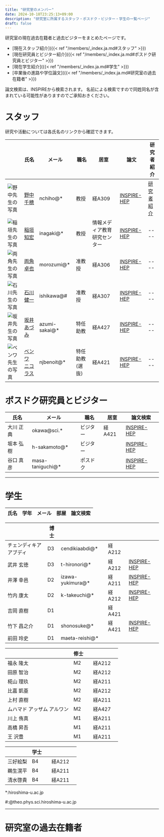 ```yaml
---
title: "研究室のメンバー"
date: 2024-10-18T23:25:13+09:00
description: "研究室に所属するスタッフ・ポスドク・ビジター・学生の一覧ページ"
draft: false
---
```


研究室の現在過去在籍者と過去ビジターをまとめたページです。

* [現在スタッフ紹介]({{< ref "/members/_index.ja.md#スタッフ" >}})
* [現在研究員とビジター紹介]({{< ref "/members/_index.ja.md#ポスドク研究員とビジター" >}})
* [現在学生紹介]({{< ref "/members/_index.ja.md#学生" >}})
* [卒業後の進路や学位論文]({{< ref "/members/_index.ja.md#研究室の過去在籍者" >}})

論文検索は、INSPIREから検索されます。
名前による検索ですので同姓同名が含まれている可能性がありますのでご承知おきください。

# スタッフ
研究や活動については各氏名のリンクから確認できます。

| | 氏名 | メール | 職名 | 居室 | 論文 | 研究者紹介 |
| ---- | ---- | ---- | ---- | ---- | ---- | ---- |
| ![野中先生の写真](imgs/staff/nonaka_atarashi.jpg "memberimg")   | [野中 千穂](https://seeds.office.hiroshima-u.ac.jp/profile/ja.d02aa0cf7fd0bf59520e17560c007669.html)  | nchiho@* | 教授 | 経A309 | [INSPIRE-HEP](https://inspirehep.net/search?p=a+chiho+nonaka) | [研究者紹介](https://archive2.hiroshima-u.ac.jp/nyushi/nanigamanaberuka2025/#page=11) |
| ![稲垣先生の写真](imgs/staff/inagaki_atarashi.jpg "memberimg")  | [稲垣 知宏](https://home.hiroshima-u.ac.jp/inagaki/) | inagaki@*    | 教授    | 情報メディア教育研究センター | [INSPIRE-HEP](https://inspirehep.net/search?p=a+tomohiro+inagaki) | ---- |
| ![両角先生の写真](imgs/staff/morozumi_atarashi.jpg "memberimg") | [両角 卓也](members/staff/morozumi)  | morozumi@*   | 准教授 | 経A306 | [INSPIRE-HEP](https://inspirehep.net/search?p=a+t.+morozumi) | ---- |
| ![石川先生の写真](imgs/staff/ishikawa_20210104.jpg "memberimg") | [石川 健一](http://theo.phys.sci.hiroshima-u.ac.jp/~ishikawa/)  | ishikawa@#   | 准教授 | 経A307 | [INSPIRE-HEP](https://inspirehep.net/search?p=a+k.+i.+ishikawa) | ---- |
| ![坂井先生の写真](imgs/staff/Sakai_picture.jpg "memberimg")| [坂井 あづみ](https://seeds.office.hiroshima-u.ac.jp/profile/ja.46af3c3051ccaffd520e17560c007669.html) | azumi-sakai@* | 特任助教  | 経A427 |  [INSPIRE-HEP](https://inspirehep.net/authors/2091512) | ---- |
|![ベンワ先生の写真](imgs/staff/Nicholas_picture.jpg "memberimg") | [ベンワ ニコラス](https://home.hiroshima-u.ac.jp/njbenoit/) | njbenoit@*  | 特任助教(選抜) | 経A421 | [INSPIRE-HEP](https://inspirehep.net/authors/2052008) | ---- |

#  ポスドク研究員とビジター
| 氏名        | メール         | 職名                 | 居室 | 論文検索  |
|-------------|---------------|----------|------|---------------------|
| 大川 正典   | okawa@sci.*   | ビジター | 経A421 | [INSPIRE-HEP](https://inspirehep.net/search?p=a+m.+okawa)  |
| 坂本 弘樹   | h-sakamoto@*  | ビジター |  | [INSPIRE-HEP](https://inspirehep.net/search?p=a+H.Sakamoto.4) |
| 谷口 真彦                        | masa-taniguchi@* | ポスドク |  | [INSPIRE-HEP](https://inspirehep.net/literature?sort=mostrecent&size=25&page=1&q=aff%20hiroshima%20u.%20and%20a%20Masahiko%20Taniguchi)  |

---

# 学生
| 氏名                             | 学年 | メール           | 部屋 | 論文検索                                                              |
|----------------------------------|------|-------------|--------------|-----------------------------------------------------------------------|

|                                  | 博士 |             |              |                                                                          |
|----------------------------------|------|-------------|------------------|-----------------------------------------------------------------------|
| チェンディキア アブディ          | D3   | cendikiaabdi@*     | 経A212 |                                                                       |
| 武井 玄徳                        | D3   | t-hironori@*       | 経A212 | [INSPIRE-HEP](https://inspirehep.net/literature?sort=mostrecent&size=25&page=1&q=aff%20hiroshima%20u.%20and%20a%20Hironori%20Takei)  |
| 井澤 幸邑                        | D2   | izawa-yukimura@*   | 経A211 | [INSPIRE-HEP](https://inspirehep.net/literature?sort=mostrecent&size=25&page=1&q=aff%20hiroshima%20u.%20and%20a%20Yukimura%20Izawa)  |
| 竹内 康太                        | D2   | k-takeuchi@*       | 経A212 | [INSPIRE-HEP](https://inspirehep.net/literature?sort=mostrecent&size=25&page=1&q=f%20a%20Kota%20Takeuchi%20and%20aff%20%20Hiroshima%20U.) |
| 吉岡 直樹                        | D1   |             | 経A421 |                                                                       |
| 竹下 昌之介                      | D1   | shonosuke@* | 経A421 | [INSPIRE-HEP](https://inspirehep.net/literature?sort=mostrecent&size=25&page=1&q=shonosuke%20takeshita) |
| 前田 玲史                        | D1   | maeta-reishi@*  |  |                                                                       |


|                                  | 修士  |             |                 |                                                                       |
|----------------------------------|------|-------------|----------------|-----------------------------------------------------------------------|
| 福永 隆太                        | M2   |             | 経A212 |                                                                       |
| 田原 智治                        | M2   |                 | 経A212 |                                                                       |
| 椛山 理玖                        | M2   |                 | 経A211 |                                                                       |
| 比嘉 凱亜                        | M2   |                 | 経A212 |                                                                       |
| 上村 直樹                        | M2   |                 | 経A211 |                                                                       |
| ムハマド アッザム アルワン       | M2   |                 | 経A427 |                                                                       |
| 川上 侑真                        | M1   |            | 経A211 |                                                                       |
| 高橋 昇吾                        | M1   |            | 経A211 |                                                                       |
| 王 沢豊                          | M1   |            | 経A211 |                                                                       |

|                                  | 学士 |             |                 |                                                                       |
|----------------------------------|------|-------------|----------------|-----------------------------------------------------------------------|
| 三好絵梨                    | B4   |            | 経A212 |                                                                       |
| 鵜生滉平                    | B4   |            | 経A211 |                                                                       |
| 清水啓貴                    | B4   |            | 経A211 |                                                                       |


*:hiroshima-u.ac.jp

#:@theo.phys.sci.hiroshima-u.ac.jp

---

# 研究室の過去在籍者
